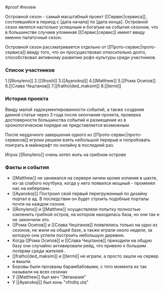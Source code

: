 #proof #review 

Островной сезон - самый масштабный проект [[Сервис|сервиса]], состоявшийся в период с [дата начала] по [дата конца]. Островной сезон являлся настолько успешным и богатым на события сезоном, что в большинстве случаев упоминая [[Сервис|сервис]] имеют ввиду именно палаточный сезон.

Островной сезон рассматривается отдельно от [[Прото-сервис|прото-сервиса]] ввиду того, что он просуществовал относительно долго, способствовал активному развитию рофл-культуры среди участников.
### Список участников  
1.[[Ronyleno]]
2.[[Shosh]]
3.[[Ayanokoji]]
4.[[Matthew]]
5.[[Рома Осипов]]
6.[[Слава Чештанов]]
7.[[fratho|ded_maksim]]
8.[[termi]]

### История проекта
Ввиду малой задокументированности событий, а также создания данной статьи через 3 года после окончания проекта, проверка достоверности большинства событий и размещение из в хронологическом порядке не представляется возможным.

После неудачного завершения одного из [[Прото-сервис|прото-сервисов]] игроки решили взять небольшой перерыв и попробовать поиграть в майнкрафт по онлайну в последний раз.

Игрок [[Ronyleno]] очень хотел жить на грибном острове



### Факты и события
* [[Matthew]] не занимался на сервере ничем кроме копания в шахте, из-за слабого ноутбука, когда у него появился мощный - променял нас на киберпанк.
* [[Ayanokoji]] Построил свой первый перегруженный по дизайну портал в ад. В последствии он будет строить подобные порталы почти на каждом сезоне.
* [[Ronyleno]] и [[Matthew]] осуществляли попытку полностью озеленить грибной остров, на котором находилась база, но они так и не закончили это.
* [[Рома Осипов]] и [[Слава Чештанов]] появлялись только на одно из сезонов, не жили на общей базе, а также играли около недели, за которую они успели построить небольшую деревню.
* Когда [[Рома Осипов]] и [[Слава Чештанов]] приходили на общую базу они случайно активировали рейд, что привело к большим потерям среди жителей .
* [[fratho|ded_maksim]] и [[termi]] не играли, а просто зашли на сервер и вышли.
* Боровы были прозваны барамбабовыми, с того момента их так называли на всех сезонах
* У [[Matthew]] был меч "Эвтаназия"
* У [[Ayanokoji]] был конь "vfndtq utq"